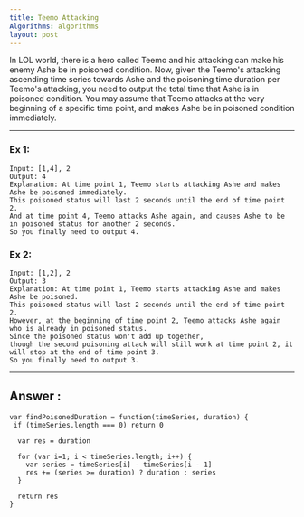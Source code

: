 ```yaml
---
title: Teemo Attacking
Algorithms: algorithms
layout: post
---
```


In LOL world, there is a hero called Teemo and his attacking can make his enemy Ashe be in poisoned condition. 
Now, given the Teemo's attacking ascending time series towards Ashe and the poisoning time duration per Teemo's attacking, 
you need to output the total time that Ashe is in poisoned condition.
You may assume that Teemo attacks at the very beginning of a specific time point, and makes Ashe be in poisoned condition immediately.

***

### Ex 1: 

```
Input: [1,4], 2
Output: 4
Explanation: At time point 1, Teemo starts attacking Ashe and makes Ashe be poisoned immediately. 
This poisoned status will last 2 seconds until the end of time point 2. 
And at time point 4, Teemo attacks Ashe again, and causes Ashe to be in poisoned status for another 2 seconds. 
So you finally need to output 4.
```

### Ex 2: 

```
Input: [1,2], 2
Output: 3
Explanation: At time point 1, Teemo starts attacking Ashe and makes Ashe be poisoned. 
This poisoned status will last 2 seconds until the end of time point 2. 
However, at the beginning of time point 2, Teemo attacks Ashe again who is already in poisoned status. 
Since the poisoned status won't add up together, 
though the second poisoning attack will still work at time point 2, it will stop at the end of time point 3. 
So you finally need to output 3.
```

***

## Answer :
```
var findPoisonedDuration = function(timeSeries, duration) {
 if (timeSeries.length === 0) return 0

  var res = duration

  for (var i=1; i < timeSeries.length; i++) {
    var series = timeSeries[i] - timeSeries[i - 1]
    res += (series >= duration) ? duration : series
  }

  return res
}
```